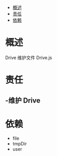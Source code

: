 <!-- TOC -->

- [概述](#概述)
- [责任](#责任)
- [依赖](#依赖)

<!-- /TOC -->

# 概述

Drive 维护文件 Drive.js

# 责任

-维护 Drive
-

# 依赖

- file
- tmpDir
- user









